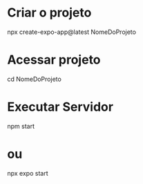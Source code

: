 # Criar o projeto
npx create-expo-app@latest NomeDoProjeto

# Acessar projeto
cd NomeDoProjeto

# Executar Servidor
npm start
# ou
npx expo start

